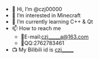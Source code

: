 - 👋 Hi, I’m @czj00000
- 👀 I’m interested in Minecraft
- 🌱 I’m currently learning C++ & Qt
- 📫 How to reach me
  - 📧E-mail:czj_____a@163.com
  - 🐧QQ:2762783461
- 📺 My Bilibili id is [czj_____](https://space.bilibili.com/520580199)

<!---
czj00000/czj00000 is a ✨ special ✨ repository because its `README.md` (this file) appears on your GitHub profile.
You can click the Preview link to take a look at your changes.
--->
